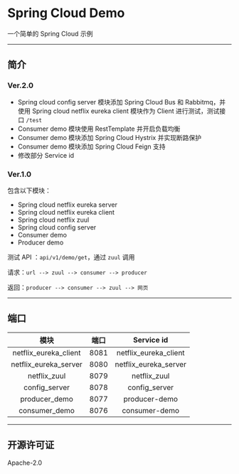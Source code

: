 # Spring Cloud Demo

一个简单的 Spring Cloud 示例

---

## 简介

### Ver.2.0

- Spring cloud config server 模块添加 Spring Cloud Bus 和 Rabbitmq，并使用 Spring cloud netflix eureka client 模块作为 Client 进行测试，测试接口 `/test`
- Consumer demo 模块使用 RestTemplate 并开启负载均衡
- Consumer demo 模块添加 Spring Cloud Hystrix 并实现断路保护
- Consumer demo 模块添加 Spring Cloud Feign 支持
- 修改部分 Service id

### Ver.1.0

包含以下模块：

- Spring cloud netflix eureka server
- Spring cloud netflix eureka client
- Spring cloud netflix zuul
- Spring cloud config server
- Consumer demo
- Producer demo

测试 API ：`api/v1/demo/get`，通过 `zuul` 调用

请求：`url --> zuul --> consumer --> producer`

返回：`producer --> consumer --> zuul --> 网页`

---

## 端口

|模块|端口|Service id|
|:---:|:---:|:---:|
|netflix_eureka_client|8081|netflix_eureka_client|
|netflix_eureka_server|8080|netflix_eureka_server|
|netflix_zuul|8079|netflix_zuul|
|config_server|8078|config_server|
|producer_demo|8077|producer-demo|
|consumer_demo|8076|consumer-demo|

---

## 开源许可证

Apache-2.0